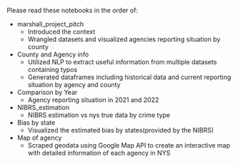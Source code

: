 Please read these notebooks in the order of:
- marshall_project_pitch
  - Introduced the context
  - Wrangled datasets and visualized agencies reporting situation by county
- County and Agency info
  - Utilized NLP to extract useful information from multiple datasets containing typos
  - Generated dataframes including historical data and current reporting situation by agency and county 
- Comparison by Year
  - Agency reporting situation in 2021 and 2022
- NIBRS_estimation
  - NIBRS estimation vs nys true data by crime type
- Bias by state
  - Visualized the estimated bias by states(provided by the NIBRS)
- Map of agency
  - Scraped geodata using Google Map API to create an interactive map with detailed information of each agency in NYS
